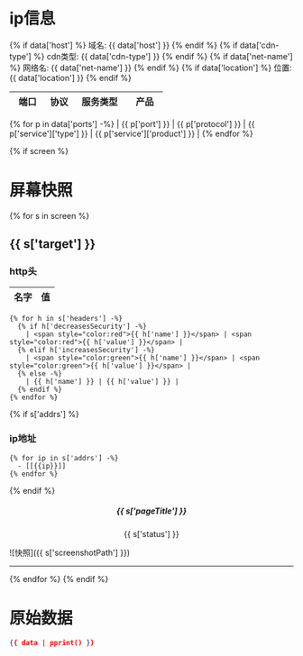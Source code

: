 
# ip信息

{% if data['host'] %}
域名: {{ data['host'] }}
{% endif %}
{% if data['cdn-type'] %}
cdn类型: {{ data['cdn-type'] }}
{% endif %}
{% if data['net-name'] %}
网络名: {{ data['net-name'] }}
{% endif %}
{% if data['location'] %}
位置: {{ data['location'] }}
{% endif %}

| 端口　 |  协议 |  服务类型　| 产品　|
| ----  | ---- | ---- | ---- |
{% for p in data['ports'] -%}
| {{ p['port'] }} | {{ p['protocol'] }} | {{ p['service']['type'] }} | {{ p['service']['product'] }} |
{% endfor %}

{% if screen %}

# 屏幕快照
  {% for s in screen %}
## {{ s['target'] }}

### http头

| 名字 | 值 |
| ---- | ---- |
    {% for h in s['headers'] -%}
      {% if h['decreasesSecurity'] -%}
        | <span style="color:red">{{ h['name'] }}</span> | <span style="color:red">{{ h['value'] }}</span> | 
      {% elif h['increasesSecurity'] -%}
        | <span style="color:green">{{ h['name'] }}</span> | <span style="color:green">{{ h['value'] }}</span> | 
      {% else -%}
        | {{ h['name'] }} | {{ h['value'] }} |
      {% endif %}
    {% endfor %}

{% if s['addrs'] %}
### ip地址

    {% for ip in s['addrs'] -%}
      - [[{{ip}}]]
    {% endfor %}

{% endif %}
<center> <h5>{{ s['pageTitle'] }} </h5> {{ s['status'] }} </center>

![快照]({{ s['screenshotPath'] }})

******
  {% endfor %}
{% endif %}

# 原始数据
```json
{{ data | pprint() }}
```
